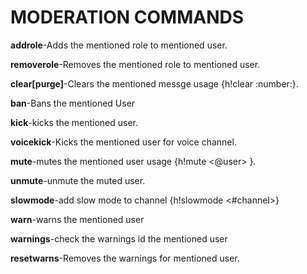 # MODERATION COMMANDS

**addrole**-Adds the mentioned role to mentioned user.

**removerole**-Removes the mentioned role to mentioned user.

**clear[purge]**-Clears the mentioned messge usage {h!clear :number:}.

**ban**-Bans the mentioned User

**kick**-kicks the mentioned user.

**voicekick**-Kicks the mentioned user for voice channel.

**mute**-mutes the mentioned user usage {h!mute <@user> <time> }.

**unmute**-unmute the muted user.

**slowmode**-add slow mode to channel {h!slowmode <#channel>}

**warn**-warns the mentioned user 

**warnings**-check the warnings id the mentioned user

**resetwarns**-Removes the warnings for mentioned user.



